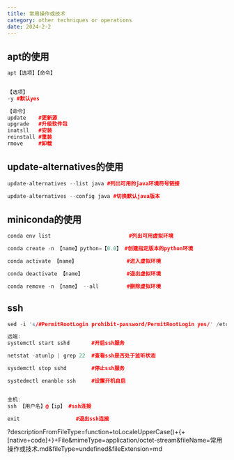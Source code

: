 ```yaml
---
title: 常用操作或技术
category: other techniques or operations
date: 2024-2-2
---
```


## apt的使用

```cpp
apt【选项】【命令】

  
【选项】
-y #默认yes

【命令】
update    #更新源
upgrade   #升级软件包
inatsll   #安装
reinstall #重装
rmove     #卸载
```

## update-alternatives的使用

```cpp
update-alternatives --list java #列出可用的java环境符号链接

update-alternatives --config java #切换默认java版本
```

## miniconda的使用

```cpp
conda env list                         #列出可用虚拟环境

conda create -n 【name】python=【0.0】 #创建指定版本的python环境

conda activate 【name】                #进入虚拟环境

conda deactivate 【name】              #退出虚拟环境

conda remove -n 【name】 --all         #删除虚拟环境
```

## ssh

```cpp
sed -i 's/#PermitRootLogin prohibit-password/PermitRootLogin yes/' /etc/ssh/sshd_config #修改配置，允许root用户登录

远端:
systemctl start sshd       #开启ssh服务

netstat -atunlp | grep 22  #查看ssh是否处于监听状态

sysdemctl stop sshd        #停止ssh服务

systedmctl enanble ssh     #设置开机自启


主机:
ssh 【用户名】@【ip】 #ssh连接

exit                  #退出ssh连接
```

?descriptionFromFileType=function+toLocaleUpperCase()+{+[native+code]+}+File&mimeType=application/octet-stream&fileName=常用操作或技术.md&fileType=undefined&fileExtension=md